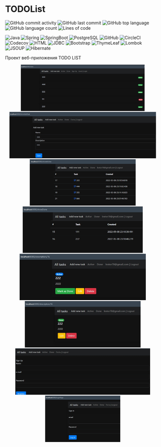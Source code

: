 # TODOList

![GitHub commit activity](https://img.shields.io/github/commit-activity/w/aswsx/job4j_todolist)
![GitHub last commit](https://img.shields.io/github/last-commit/aswsx/job4j_todolist)
![GitHub top language](https://img.shields.io/github/languages/top/aswsx/job4j_todolist)
![GitHub language count](https://img.shields.io/github/languages/count/aswsx/job4j_todolist)
![Lines of code](https://img.shields.io/tokei/lines/github/aswsx/job4j_todolist)

![Java](https://img.shields.io/badge/-Java-003f5c?style=for-the-badge&logo=Java)
![Spring](https://img.shields.io/badge/-Spring-003f5c?style=for-the-badge&logo=Spring)
![SpringBoot](https://img.shields.io/badge/-SpringBoot-003f5c?style=for-the-badge&logo=SpringBoot)
![PostgreSQL](https://img.shields.io/badge/-PostgreSQL-003f5c?style=for-the-badge&logo=POstgreSQL)
![GitHub](https://img.shields.io/badge/-Github-003f5c?style=for-the-badge&logo=Github)
![CircleCI](https://img.shields.io/badge/-CircleCI-003f5c?style=for-the-badge&logo=CircleCI)
![Codecov](https://img.shields.io/badge/-Codecov-003f5c?style=for-the-badge&logo=Codecov)
![HTML](https://img.shields.io/badge/-HTML-003f5c?style=for-the-badge&logo=HTML)
![JDBC](https://img.shields.io/badge/-JDBC-003f5c?style=for-the-badge&logo=JDBC)
![Bootstrap](https://img.shields.io/badge/-Bootstrap-003f5c?style=for-the-badge&logo=Bootstrap)
![ThymeLeaf](https://img.shields.io/badge/-ThymeLeaf-003f5c?style=for-the-badge&logo=ThymeLeaf)
![Lombok](https://img.shields.io/badge/-Lombok-003f5c?style=for-the-badge&logo=Lombok)
![JSOUP](https://img.shields.io/badge/-JSOUP-003f5c?style=for-the-badge&logo=JSOUP)
![Hibernate](https://img.shields.io/badge/-Hibernate-003f5c?style=for-the-badge&logo=Hibernate)

Проект веб-приложения TODO LIST


<p align="center">
  <img src="Pictures/StartPage.jpg" height="150" title="Стартовая страница со списком задач">
  <img src="Pictures/AddTask.jpg" height="150" title="Добавление новой задачи">
  <img src="Pictures/ActiveTasksWithEditButton.jpg" height="150" title="Активные задачи с кнопкой редактирования">
  <img src="Pictures/DoneTasks.jpg" height="150" title="Выполненные задачи">
  <img src="Pictures/ActiveTaskDescriptionPage.jpg" height="150" title="Подробное описание задачи"> 
  <img src="Pictures/DoneTaskDescriptionPage.jpg" height="150" title="Поиск по имени элемента">
  <img src="Pictures/UserSignUpPage.jpg" height="150" title="Страница регистрации пользователя">
  <img src="Pictures/UserLoginPage.jpg" height="150" title="Страница авторизации пользователя">
  </p>